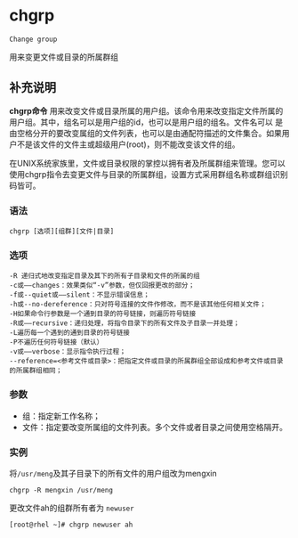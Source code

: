 chgrp
===
`Change group`

用来变更文件或目录的所属群组

## 补充说明

**chgrp命令** 用来改变文件或目录所属的用户组。该命令用来改变指定文件所属的用户组。其中，组名可以是用户组的id，也可以是用户组的组名。文件名可以 是由空格分开的要改变属组的文件列表，也可以是由通配符描述的文件集合。如果用户不是该文件的文件主或超级用户(root)，则不能改变该文件的组。

在UNIX系统家族里，文件或目录权限的掌控以拥有者及所属群组来管理。您可以使用chgrp指令去变更文件与目录的所属群组，设置方式采用群组名称或群组识别码皆可。

###  语法 

```shell
chgrp [选项][组群][文件|目录]
```

###  选项 

```shell
-R 递归式地改变指定目录及其下的所有子目录和文件的所属的组
-c或——changes：效果类似“-v”参数，但仅回报更改的部分；
-f或--quiet或——silent：不显示错误信息；
-h或--no-dereference：只对符号连接的文件作修改，而不是该其他任何相关文件；
-H如果命令行参数是一个通到目录的符号链接，则遍历符号链接
-R或——recursive：递归处理，将指令目录下的所有文件及子目录一并处理；
-L遍历每一个遇到的通到目录的符号链接
-P不遍历任何符号链接（默认）
-v或——verbose：显示指令执行过程；
--reference=<参考文件或目录>：把指定文件或目录的所属群组全部设成和参考文件或目录的所属群组相同；
```

###  参数 

*   组：指定新工作名称；
*   文件：指定要改变所属组的文件列表。多个文件或者目录之间使用空格隔开。

###  实例 

将`/usr/meng`及其子目录下的所有文件的用户组改为mengxin

```shell
chgrp -R mengxin /usr/meng
```

更改文件ah的组群所有者为 `newuser`

```shell
[root@rhel ~]# chgrp newuser ah
```



